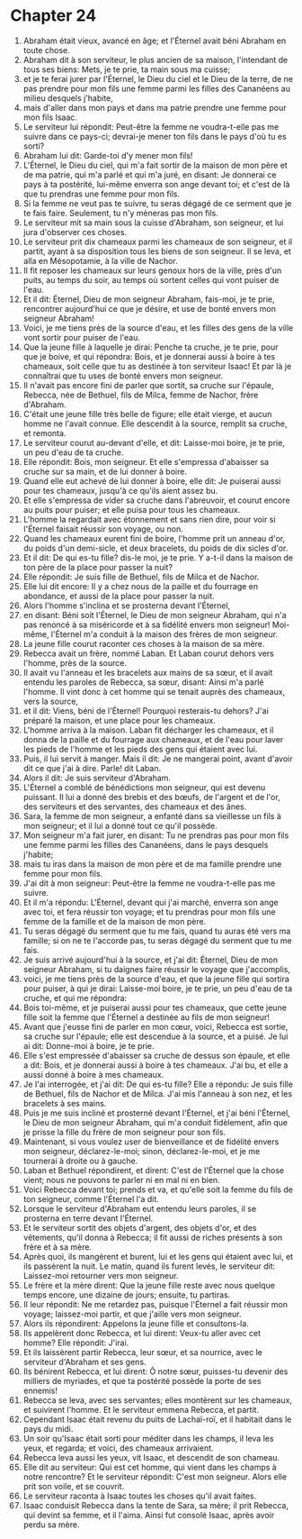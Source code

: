 # Chapter 24

1. Abraham était vieux, avancé en âge; et l'Éternel avait béni Abraham en toute chose.
2. Abraham dit à son serviteur, le plus ancien de sa maison, l'intendant de tous ses biens: Mets, je te prie, ta main sous ma cuisse;
3. et je te ferai jurer par l'Éternel, le Dieu du ciel et le Dieu de la terre, de ne pas prendre pour mon fils une femme parmi les filles des Cananéens au milieu desquels j'habite,
4. mais d'aller dans mon pays et dans ma patrie prendre une femme pour mon fils Isaac.
5. Le serviteur lui répondit: Peut-être la femme ne voudra-t-elle pas me suivre dans ce pays-ci; devrai-je mener ton fils dans le pays d'où tu es sorti?
6. Abraham lui dit: Garde-toi d'y mener mon fils!
7. L'Éternel, le Dieu du ciel, qui m'a fait sortir de la maison de mon père et de ma patrie, qui m'a parlé et qui m'a juré, en disant: Je donnerai ce pays à ta postérité, lui-même enverra son ange devant toi; et c'est de là que tu prendras une femme pour mon fils.
8. Si la femme ne veut pas te suivre, tu seras dégagé de ce serment que je te fais faire. Seulement, tu n'y mèneras pas mon fils.
9. Le serviteur mit sa main sous la cuisse d'Abraham, son seigneur, et lui jura d'observer ces choses.
10. Le serviteur prit dix chameaux parmi les chameaux de son seigneur, et il partit, ayant à sa disposition tous les biens de son seigneur. Il se leva, et alla en Mésopotamie, à la ville de Nachor.
11. Il fit reposer les chameaux sur leurs genoux hors de la ville, près d'un puits, au temps du soir, au temps où sortent celles qui vont puiser de l'eau.
12. Et il dit: Éternel, Dieu de mon seigneur Abraham, fais-moi, je te prie, rencontrer aujourd'hui ce que je désire, et use de bonté envers mon seigneur Abraham!
13. Voici, je me tiens près de la source d'eau, et les filles des gens de la ville vont sortir pour puiser de l'eau.
14. Que la jeune fille à laquelle je dirai: Penche ta cruche, je te prie, pour que je boive, et qui répondra: Bois, et je donnerai aussi à boire à tes chameaux, soit celle que tu as destinée à ton serviteur Isaac! Et par là je connaîtrai que tu uses de bonté envers mon seigneur.
15. Il n'avait pas encore fini de parler que sortit, sa cruche sur l'épaule, Rebecca, née de Bethuel, fils de Milca, femme de Nachor, frère d'Abraham.
16. C'était une jeune fille très belle de figure; elle était vierge, et aucun homme ne l'avait connue. Elle descendit à la source, remplit sa cruche, et remonta.
17. Le serviteur courut au-devant d'elle, et dit: Laisse-moi boire, je te prie, un peu d'eau de ta cruche.
18. Elle répondit: Bois, mon seigneur. Et elle s'empressa d'abaisser sa cruche sur sa main, et de lui donner à boire.
19. Quand elle eut achevé de lui donner à boire, elle dit: Je puiserai aussi pour tes chameaux, jusqu'à ce qu'ils aient assez bu.
20. Et elle s'empressa de vider sa cruche dans l'abreuvoir, et courut encore au puits pour puiser; et elle puisa pour tous les chameaux.
21. L'homme la regardait avec étonnement et sans rien dire, pour voir si l'Éternel faisait réussir son voyage, ou non.
22. Quand les chameaux eurent fini de boire, l'homme prit un anneau d'or, du poids d'un demi-sicle, et deux bracelets, du poids de dix sicles d'or.
23. Et il dit: De qui es-tu fille? dis-le moi, je te prie. Y a-t-il dans la maison de ton père de la place pour passer la nuit?
24. Elle répondit: Je suis fille de Bethuel, fils de Milca et de Nachor.
25. Elle lui dit encore: Il y a chez nous de la paille et du fourrage en abondance, et aussi de la place pour passer la nuit.
26. Alors l'homme s'inclina et se prosterna devant l'Éternel,
27. en disant: Béni soit l'Éternel, le Dieu de mon seigneur Abraham, qui n'a pas renoncé à sa miséricorde et à sa fidélité envers mon seigneur! Moi-même, l'Éternel m'a conduit à la maison des frères de mon seigneur.
28. La jeune fille courut raconter ces choses à la maison de sa mère.
29. Rebecca avait un frère, nommé Laban. Et Laban courut dehors vers l'homme, près de la source.
30. Il avait vu l'anneau et les bracelets aux mains de sa sœur, et il avait entendu les paroles de Rebecca, sa sœur, disant: Ainsi m'a parlé l'homme. Il vint donc à cet homme qui se tenait auprès des chameaux, vers la source,
31. et il dit: Viens, béni de l'Éternel! Pourquoi resterais-tu dehors? J'ai préparé la maison, et une place pour les chameaux.
32. L'homme arriva à la maison. Laban fit décharger les chameaux, et il donna de la paille et du fourrage aux chameaux, et de l'eau pour laver les pieds de l'homme et les pieds des gens qui étaient avec lui.
33. Puis, il lui servit à manger. Mais il dit: Je ne mangerai point, avant d'avoir dit ce que j'ai à dire. Parle! dit Laban.
34. Alors il dit: Je suis serviteur d'Abraham.
35. L'Éternel a comblé de bénédictions mon seigneur, qui est devenu puissant. Il lui a donné des brebis et des bœufs, de l'argent et de l'or, des serviteurs et des servantes, des chameaux et des ânes.
36. Sara, la femme de mon seigneur, a enfanté dans sa vieillesse un fils à mon seigneur; et il lui a donné tout ce qu'il possède.
37. Mon seigneur m'a fait jurer, en disant: Tu ne prendras pas pour mon fils une femme parmi les filles des Cananéens, dans le pays desquels j'habite;
38. mais tu iras dans la maison de mon père et de ma famille prendre une femme pour mon fils.
39. J'ai dit à mon seigneur: Peut-être la femme ne voudra-t-elle pas me suivre.
40. Et il m'a répondu: L'Éternel, devant qui j'ai marché, enverra son ange avec toi, et fera réussir ton voyage; et tu prendras pour mon fils une femme de la famille et de la maison de mon père.
41. Tu seras dégagé du serment que tu me fais, quand tu auras été vers ma famille; si on ne te l'accorde pas, tu seras dégagé du serment que tu me fais.
42. Je suis arrivé aujourd'hui à la source, et j'ai dit: Éternel, Dieu de mon seigneur Abraham, si tu daignes faire réussir le voyage que j'accomplis,
43. voici, je me tiens près de la source d'eau, et que la jeune fille qui sortira pour puiser, à qui je dirai: Laisse-moi boire, je te prie, un peu d'eau de ta cruche, et qui me répondra:
44. Bois toi-même, et je puiserai aussi pour tes chameaux, que cette jeune fille soit la femme que l'Éternel a destinée au fils de mon seigneur!
45. Avant que j'eusse fini de parler en mon cœur, voici, Rebecca est sortie, sa cruche sur l'épaule; elle est descendue à la source, et a puisé. Je lui ai dit: Donne-moi à boire, je te prie.
46. Elle s'est empressée d'abaisser sa cruche de dessus son épaule, et elle a dit: Bois, et je donnerai aussi à boire à tes chameaux. J'ai bu, et elle a aussi donné à boire à mes chameaux.
47. Je l'ai interrogée, et j'ai dit: De qui es-tu fille? Elle a répondu: Je suis fille de Bethuel, fils de Nachor et de Milca. J'ai mis l'anneau à son nez, et les bracelets à ses mains.
48. Puis je me suis incliné et prosterné devant l'Éternel, et j'ai béni l'Éternel, le Dieu de mon seigneur Abraham, qui m'a conduit fidèlement, afin que je prisse la fille du frère de mon seigneur pour son fils.
49. Maintenant, si vous voulez user de bienveillance et de fidélité envers mon seigneur, déclarez-le-moi; sinon, déclarez-le-moi, et je me tournerai à droite ou à gauche.
50. Laban et Bethuel répondirent, et dirent: C'est de l'Éternel que la chose vient; nous ne pouvons te parler ni en mal ni en bien.
51. Voici Rebecca devant toi; prends et va, et qu'elle soit la femme du fils de ton seigneur, comme l'Éternel l'a dit.
52. Lorsque le serviteur d'Abraham eut entendu leurs paroles, il se prosterna en terre devant l'Éternel.
53. Et le serviteur sortit des objets d'argent, des objets d'or, et des vêtements, qu'il donna à Rebecca; il fit aussi de riches présents à son frère et à sa mère.
54. Après quoi, ils mangèrent et burent, lui et les gens qui étaient avec lui, et ils passèrent la nuit. Le matin, quand ils furent levés, le serviteur dit: Laissez-moi retourner vers mon seigneur.
55. Le frère et la mère dirent: Que la jeune fille reste avec nous quelque temps encore, une dizaine de jours; ensuite, tu partiras.
56. Il leur répondit: Ne me retardez pas, puisque l'Éternel a fait réussir mon voyage; laissez-moi partir, et que j'aille vers mon seigneur.
57. Alors ils répondirent: Appelons la jeune fille et consultons-la.
58. Ils appelèrent donc Rebecca, et lui dirent: Veux-tu aller avec cet homme? Elle répondit: J'irai.
59. Et ils laissèrent partir Rebecca, leur sœur, et sa nourrice, avec le serviteur d'Abraham et ses gens.
60. Ils bénirent Rebecca, et lui dirent: Ô notre sœur, puisses-tu devenir des milliers de myriades, et que ta postérité possède la porte de ses ennemis!
61. Rebecca se leva, avec ses servantes; elles montèrent sur les chameaux, et suivirent l'homme. Et le serviteur emmena Rebecca, et partit.
62. Cependant Isaac était revenu du puits de Lachaï-roï, et il habitait dans le pays du midi.
63. Un soir qu'Isaac était sorti pour méditer dans les champs, il leva les yeux, et regarda; et voici, des chameaux arrivaient.
64. Rebecca leva aussi les yeux, vit Isaac, et descendit de son chameau.
65. Elle dit au serviteur: Qui est cet homme, qui vient dans les champs à notre rencontre? Et le serviteur répondit: C'est mon seigneur. Alors elle prit son voile, et se couvrit.
66. Le serviteur raconta à Isaac toutes les choses qu'il avait faites.
67. Isaac conduisit Rebecca dans la tente de Sara, sa mère; il prit Rebecca, qui devint sa femme, et il l'aima. Ainsi fut consolé Isaac, après avoir perdu sa mère.

